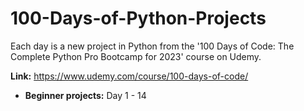# 100-Days-of-Python-Projects
Each day is a new project in Python from the '100 Days of Code: The Complete Python Pro Bootcamp for 2023' course on Udemy.

**Link:** https://www.udemy.com/course/100-days-of-code/

- **Beginner projects:** Day 1 - 14
